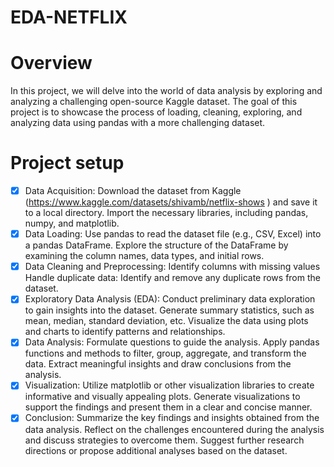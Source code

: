 # EDA-NETFLIX

# Overview

In this project, we will delve into the world of data analysis by exploring and analyzing a
challenging open-source Kaggle dataset. The goal of this project is to showcase the process of
loading, cleaning, exploring, and analyzing data using pandas with a more challenging dataset.

# Project setup
- [x] Data Acquisition:
Download the dataset from Kaggle (https://www.kaggle.com/datasets/shivamb/netflix-shows )
and save it to a local directory. Import the necessary libraries, including pandas, numpy, and
matplotlib.
- [x] Data Loading:
Use pandas to read the dataset file (e.g., CSV, Excel) into a pandas DataFrame.
Explore the structure of the DataFrame by examining the column names, data types, and initial
rows.
- [x] Data Cleaning and Preprocessing:
Identify columns with missing values
Handle duplicate data: Identify and remove any duplicate rows from the dataset.
- [x] Exploratory Data Analysis (EDA):
Conduct preliminary data exploration to gain insights into the dataset.
Generate summary statistics, such as mean, median, standard deviation, etc.
Visualize the data using plots and charts to identify patterns and relationships.
- [x] Data Analysis:
Formulate questions to guide the analysis.
Apply pandas functions and methods to filter, group, aggregate, and transform the data.
Extract meaningful insights and draw conclusions from the analysis.
- [x] Visualization:
Utilize matplotlib or other visualization libraries to create informative and visually appealing
plots.
Generate visualizations to support the findings and present them in a clear and concise manner.
- [x] Conclusion:
Summarize the key findings and insights obtained from the data analysis.
Reflect on the challenges encountered during the analysis and discuss strategies to overcome
them.
Suggest further research directions or propose additional analyses based on the dataset.
